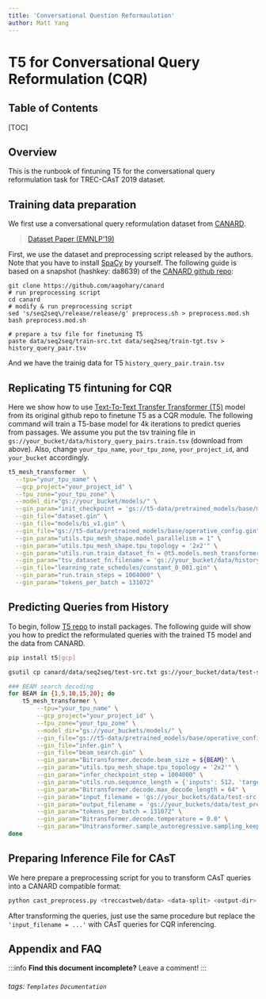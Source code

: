 ```yaml
---
title: 'Conversational Question Reformaulation'
author: Matt Yang
---
```


T5 for Conversational Query Reformulation (CQR)
===

## Table of Contents

[TOC]

Overview
---
This is the runbook of fintuning T5 for the conversational query reformulation task for TREC-CAsT 2019 dataset.

Training data preparation
---
We first use a conversational query reformulation dataset from [CANARD](https://sites.google.com/view/qanta/projects/canard).
> [Dataset Paper (EMNLP'19)](http://users.umiacs.umd.edu/~jbg/docs/2019_emnlp_sequentialqa.pdf)

First, we use the dataset and preprocessing script released by the authors. Note that you have to install [SpaCy](https://spacy.io/) by yourself.
The following guide is based on a snapshot (hashkey: da8639) of the [CANARD github repo](https://github.com/aagohary/canard):
```shell=bash
git clone https://github.com/aagohary/canard
# run preprocessing script
cd canard
# modify & run preprocessing script
sed 's/seq2seq\/release/release/g' preprocess.sh > preprocess.mod.sh
bash preprocess.mod.sh

# prepare a tsv file for finetuning T5
paste data/seq2seq/train-src.txt data/seq2seq/train-tgt.tsv > history_query_pair.tsv
```
And we have the trainig data for T5 `history_query_pair.train.tsv`

Replicating T5 fintuning for CQR
---
Here we show how to use [Text-To-Text Transfer Transformer (T5)](https://github.com/google-research/text-to-text-transfer-transformer) model from its original github repo to finetune T5 as a CQR module. The following command will train a T5-base model for 4k iterations to predict queries from passages. We assume you put the tsv training file in `gs://your_bucket/data/history_query_pairs.train.tsv` (download from above). Also, change `your_tpu_name`, `your_tpu_zone`, `your_project_id`, and `your_bucket` accordingly.

```bash
t5_mesh_transformer  \
  --tpu="your_tpu_name" \
  --gcp_project="your_project_id" \
  --tpu_zone="your_tpu_zone" \
  --model_dir="gs://your_bucket/models/" \
  --gin_param="init_checkpoint = 'gs://t5-data/pretrained_models/base/model.ckpt-999900'" \
  --gin_file="dataset.gin" \
  --gin_file="models/bi_v1.gin" \
  --gin_file="gs://t5-data/pretrained_models/base/operative_config.gin" \
  --gin_param="utils.tpu_mesh_shape.model_parallelism = 1" \
  --gin_param="utils.tpu_mesh_shape.tpu_topology = '2x2'" \
  --gin_param="utils.run.train_dataset_fn = @t5.models.mesh_transformer.tsv_dataset_fn" \
  --gin_param="tsv_dataset_fn.filename = 'gs://your_bucket/data/history_query_pairs.train.tsv'" \
  --gin_file="learning_rate_schedules/constant_0_001.gin" \
  --gin_param="run.train_steps = 1004000" \
  --gin_param="tokens_per_batch = 131072"
```

Predicting Queries from History
---
To begin, follow [T5 repo](https://github.com/google-research/text-to-text-transfer-transformer) to install packages. The following guide will show you how to predict the reformulated queries with the trained T5 model and the data from CANARD.
```bash
pip install t5[gcp]

gsutil cp canard/data/seq2seq/test-src.txt gs://your_bucket/data/test-src.canard.txt
```

```bash
### BEAM search decoding
for BEAM in {1,5,10,15,20}; do
	t5_mesh_transformer \
		--tpu="your_tpu_name" \
		--gcp_project="your_project_id" \
		--tpu_zone="your_tpu_zone" \
		--model_dir="gs://your_buckets/models/" \
		--gin_file="gs://t5-data/pretrained_models/base/operative_config.gin" \
		--gin_file="infer.gin" \
		--gin_file="beam_search.gin" \
		--gin_param="Bitransformer.decode.beam_size = ${BEAM}" \
		--gin_param="utils.tpu_mesh_shape.tpu_topology = '2x2'" \
		--gin_param="infer_checkpoint_step = 1004000" \
		--gin_param="utils.run.sequence_length = {'inputs': 512, 'targets': 64}" \
		--gin_param="Bitransformer.decode.max_decode_length = 64" \
		--gin_param="input_filename = 'gs://your_buckets/data/test-src.canard.txt'" \
		--gin_param="output_filename = 'gs://your_buckets/data/test_pred_beam_${BEAM}.txt'" \
		--gin_param="tokens_per_batch = 131072" \
		--gin_param="Bitransformer.decode.temperature = 0.0" \
		--gin_param="Unitransformer.sample_autoregressive.sampling_keep_top_k = -1"
done
```

Preparing Inference File for CAsT
---
We here prepare a preprocessing script for you to transform CAsT queries into a CANARD compatible format:
```bash
python cast_preprocess.py <treccastweb/data> <data-split> <output-dir>
```
After transforming the queries, just use the same procedure but replace the `'input_filename = ...'` with CAsT queries for CQR inferencing.



## Appendix and FAQ

:::info
**Find this document incomplete?** Leave a comment!
:::

###### tags: `Templates` `Documentation`

